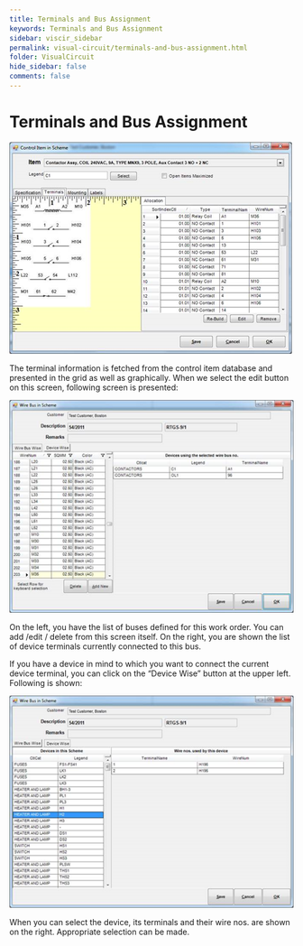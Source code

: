```yaml
---
title: Terminals and Bus Assignment
keywords: Terminals and Bus Assignment
sidebar: viscir_sidebar
permalink: visual-circuit/terminals-and-bus-assignment.html
folder: VisualCircuit
hide_sidebar: false
comments: false
---
```


# Terminals and Bus Assignment

![](/images/terminal-and-bus-assignment.png)

The terminal information is fetched from the control item database and presented in the grid as well as graphically. When we select the edit button on this screen, following screen is presented:

![](/images/wire-bus-in-schema.png)

On the left, you have the list of buses defined for this work order. You can add /edit / delete from this screen itself. On the right, you are shown the list of device terminals currently connected to this bus.

If you have a device in mind to which you want to connect the current device terminal, you can click on the “Device Wise” button at the upper left. Following is shown:

![](/images/wire-bus-in-schema2.png)

When you can select the device, its terminals and their wire nos. are shown on the right. Appropriate selection can be made.

